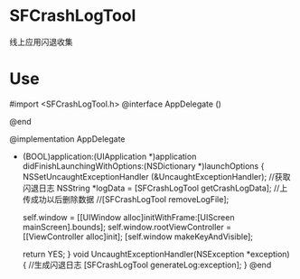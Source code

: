 # SFCrashLogTool
线上应用闪退收集
# Use
#import <SFCrashLogTool.h>
@interface AppDelegate ()

@end

@implementation AppDelegate

- (BOOL)application:(UIApplication *)application didFinishLaunchingWithOptions:(NSDictionary *)launchOptions {
    NSSetUncaughtExceptionHandler (&UncaughtExceptionHandler);
    //获取闪退日志
    NSString *logData = [SFCrashLogTool getCrashLogData];
    //上传成功以后删除数据
    //[SFCrashLogTool removeLogFile];
  
    self.window = [[UIWindow alloc]initWithFrame:[UIScreen mainScreen].bounds];
    self.window.rootViewController = [[ViewController alloc]init];
    [self.window makeKeyAndVisible];
    
   

    return YES;
}
void UncaughtExceptionHandler(NSException *exception) {
    //生成闪退日志
    [SFCrashLogTool generateLog:exception];
}
@end
